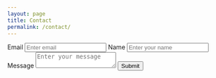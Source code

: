 ```yaml
---
layout: page
title: Contact
permalink: /contact/
---
```

<form class="page-form" accept-charset="UTF-8" method="POST" target="/contact/thanks.html" data-netlify="true">
    <label for="InputEmail">Email</label>
    <input type="email" name="email" class="form-control" id="InputEmail" aria-describedby="emailHelp" placeholder="Enter email" required="required">
    <label for="InputName">Name</label>
    <input type="text" name="name" class="form-control" id="InputName" placeholder="Enter your name" required="required">
    <label for="InputMessage">Message</label>
    <textarea name="message" id="InputMessage" placeholder="Enter your message" required="required"></textarea>
    <button class="btn snipcart-add-item" type="submit" target="/contact/thankyou" >
        <span class="btn-label">Submit</span>
    </button>
</form>
